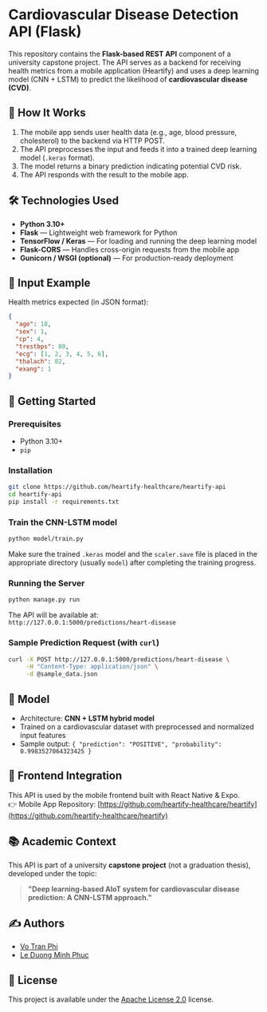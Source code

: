 # Cardiovascular Disease Detection API (Flask)

This repository contains the **Flask-based REST API** component of a university capstone project. The API serves as a backend for receiving health metrics from a mobile application (Heartify) and uses a deep learning model (CNN + LSTM) to predict the likelihood of **cardiovascular disease (CVD)**.

## 🧠 How It Works

1. The mobile app sends user health data (e.g., age, blood pressure, cholesterol) to the backend via HTTP POST.
2. The API preprocesses the input and feeds it into a trained deep learning model (`.keras` format).
3. The model returns a binary prediction indicating potential CVD risk.
4. The API responds with the result to the mobile app.

## 🛠️ Technologies Used

- **Python 3.10+**
- **Flask** — Lightweight web framework for Python
- **TensorFlow / Keras** — For loading and running the deep learning model
- **Flask-CORS** — Handles cross-origin requests from the mobile app
- **Gunicorn / WSGI (optional)** — For production-ready deployment

## 🧪 Input Example

Health metrics expected (in JSON format):

```json
{
  "age": 18,
  "sex": 1,
  "cp": 4,
  "trestbps": 80,
  "ecg": [1, 2, 3, 4, 5, 6],
  "thalach": 82,
  "exang": 1
}
```

## 🚀 Getting Started

### Prerequisites

- Python 3.10+
- `pip`

### Installation

```bash
git clone https://github.com/heartify-healthcare/heartify-api
cd heartify-api
pip install -r requirements.txt
```

### Train the CNN-LSTM model

```bash
python model/train.py
```

Make sure the trained `.keras` model and the `scaler.save` file is placed in the appropriate directory (usually `model`) after completing the training progress.

### Running the Server

```bash
python manage.py run
```

The API will be available at:  
`http://127.0.0.1:5000/predictions/heart-disease`

### Sample Prediction Request (with `curl`)

```bash
curl -X POST http://127.0.0.1:5000/predictions/heart-disease \
     -H "Content-Type: application/json" \
     -d @sample_data.json
```

## 🧠 Model

- Architecture: **CNN + LSTM hybrid model**
- Trained on a cardiovascular dataset with preprocessed and normalized input features
- Sample output: `{ "prediction": "POSITIVE", "probability": 0.9983527064323425 }`

## 🔗 Frontend Integration

This API is used by the mobile frontend built with React Native & Expo.  
👉 Mobile App Repository: [https://github.com/heartify-healthcare/heartify](https://github.com/heartify-healthcare/heartify)

## 📚 Academic Context

This API is part of a university **capstone project** (not a graduation thesis), developed under the topic:

> **"Deep learning-based AIoT system for cardiovascular disease prediction: A CNN-LSTM approach."**

## ✍️ Authors

- [Vo Tran Phi](https://github.com/votranphi)
- [Le Duong Minh Phuc](https://github.com/minhphuc2544)

## 📄 License

This project is available under the [Apache License 2.0](https://www.apache.org/licenses/LICENSE-2.0) license.